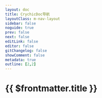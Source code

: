 ```yaml
---
layout: doc
title: CrychicDoc导航
layoutClass: m-nav-layout
sidebar: false
noguide: true
prev: false
next: false
editLink: false
editor: false
gitChangelog: false
showComment: false
metadata: true
outline: [2,2]
---
```

<style src="../../../.vitepress/theme/style/nav.scss"></style>

<script setup>
import { ref } from "vue";
import { NAV_DATA } from '../Components/guide.ts'
const NAV_DATAS = ref(NAV_DATA)
</script>

# {{ $frontmatter.title }}

<MNavLinks v-for="{title, items} in NAV_DATAS" :title="title" :items="items"/>